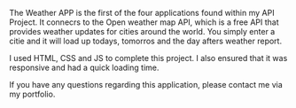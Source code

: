 The Weather APP is the first of the four applications found within my API Project. It connecrs to the Open weather map API, which is a free API that provides weather updates for cities around the world. You simply enter a citie and it will load up todays, tomorros and the day afters weather report.

I used HTML, CSS and JS to complete this project. I also ensured that it was responsive and had a quick loading time.

If you have any questions regarding this application, please contact me via my portfolio.
